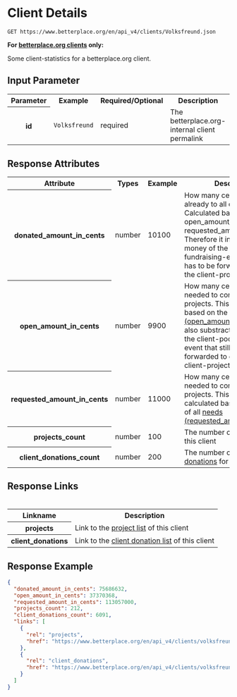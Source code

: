
# Client Details

```nginx
GET https://www.betterplace.org/en/api_v4/clients/Volksfreund.json
```

**For [betterplace.org clients](../README.md#client-api) only:**

Some client-statistics for a betterplace.org client.


## Input Parameter

<table>
  <tr>
    <th>Parameter</th>
    <th>Example</th>
    <th>Required/Optional</th>
    <th>Description</th>
  </tr>
  <tr>
    <th>id</th>
    <td><code>Volksfreund</code></td>
    <td>required</td>
    <td>The betterplace.org-internal client permalink</td>
  </tr>
</table>

## Response Attributes

<table>
  <tr>
    <th>Attribute</th>
    <th>Types</th>
    <th>Example</th>
    <th>Description</th>
  </tr>
  <tr>
    <th>donated_amount_in_cents</th>
    <td>number</td>
    <td>10100</td>
    <td>How many cents are donated already to all client projects. 
Calculated based on open_amount_in_cents and requested_amount_in_cents.
Therefore it includes the money of the client-pool-fundraising-event
that still has to be forwarded to one of the client-projects-needs.
</td>
  </tr>
  <tr>
    <th>open_amount_in_cents</th>
    <td>number</td>
    <td>9900</td>
    <td>How many cents are still needed to complete all client projects.
This is calculated based on the sum of all
<a href="need_details.md">needs (open_amount_in_cents)</a>.
We also substract the money of the client-pool-fundraising-event
that still has to be forwarded to one of the client-projects-needs.
</td>
  </tr>
  <tr>
    <th>requested_amount_in_cents</th>
    <td>number</td>
    <td>11000</td>
    <td>How many cents are still needed to complete all client projects.
This is also calculated based on the sum of all
<a href="need_details.md">needs (requested_amount_in_cents)</a>.
</td>
  </tr>
  <tr>
    <th>projects_count</th>
    <td>number</td>
    <td>100</td>
    <td>The number of <a href="../project_list.md">projects</a> of this client
</td>
  </tr>
  <tr>
    <th>client_donations_count</th>
    <td>number</td>
    <td>200</td>
    <td>The number of <a href="../client_donation_list.md">client donations</a> for this client
</td>
  </tr>
</table>

## Response Links
#
<table>
  <tr>
    <th>Linkname</th>
    <th>Description</th>
  </tr>
  <tr>
    <th>projects</th>
    <td>Link to the <a href="../project_list.md">project list</a> of this client
</td>
  </tr>
  <tr>
    <th>client_donations</th>
    <td>Link to the <a href="../client_donation_list.md">client donation list</a> of this client
</td>
  </tr>
</table>

## Response Example

```json
{
  "donated_amount_in_cents": 75686632,
  "open_amount_in_cents": 37370368,
  "requested_amount_in_cents": 113057000,
  "projects_count": 212,
  "client_donations_count": 6091,
  "links": [
    {
      "rel": "projects",
      "href": "https://www.betterplace.org/en/api_v4/clients/volksfreund/projects.json"
    },
    {
      "rel": "client_donations",
      "href": "https://www.betterplace.org/en/api_v4/clients/volksfreund/client_donations.json"
    }
  ]
}
```


